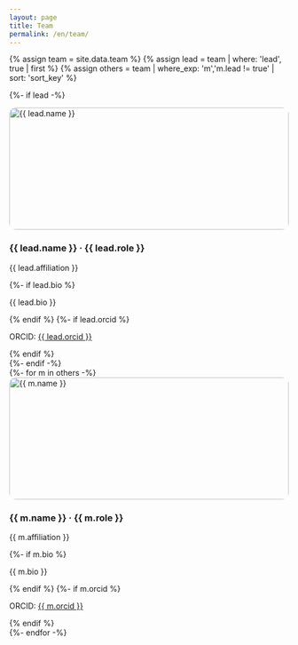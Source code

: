 ```yaml
---
layout: page
title: Team
permalink: /en/team/
---
```

{% assign team = site.data.team %}
{% assign lead = team | where: 'lead', true | first %}
{% assign others = team | where_exp: 'm','m.lead != true' | sort: 'sort_key' %}

<div class="team">

  {%- if lead -%}
  <!-- PI on its own row, centered -->
  <section class="team-lead">
    <div class="card">
      <img src="{{ lead.photo | relative_url }}" alt="{{ lead.name }}"
           style="border-radius:12px; width:100%; max-height:220px; object-fit:cover;" />
      <h3>{{ lead.name }} · {{ lead.role }}</h3>
      <p>{{ lead.affiliation }}</p>
      {%- if lead.bio %}<p>{{ lead.bio }}</p>{% endif %}
      {%- if lead.orcid %}<p>ORCID: <a href="https://orcid.org/{{ lead.orcid }}">{{ lead.orcid }}</a></p>{% endif %}
    </div>
  </section>
  {%- endif -%}

  <!-- Rest of the team in 3-column grid -->
  <section class="team-grid">
    {%- for m in others -%}
    <div class="card">
      <img src="{{ m.photo | relative_url }}" alt="{{ m.name }}"
           style="border-radius:12px; width:100%; max-height:220px; object-fit:cover;" />
      <h3>{{ m.name }} · {{ m.role }}</h3>
      <p>{{ m.affiliation }}</p>
      {%- if m.bio %}<p>{{ m.bio }}</p>{% endif %}
      {%- if m.orcid %}<p>ORCID: <a href="https://orcid.org/{{ m.orcid }}">{{ m.orcid }}</a></p>{% endif %}
    </div>
    {%- endfor -%}
  </section>

</div>
